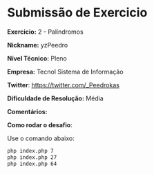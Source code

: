 # Submissão de Exercicio

**Exercicio:** 2 - Palíndromos

**Nickname:** yzPeedro

**Nível Técnico:** Pleno

**Empresa:** Tecnol Sistema de Informação

**Twitter**: https://twitter.com/_Peedrokas

**Dificuldade de Resolução:** Média

**Comentários:** 

**Como rodar o desafio**:

Use o comando abaixo:
```bash
php index.php 7
php index.php 27
php index.php 64
```
